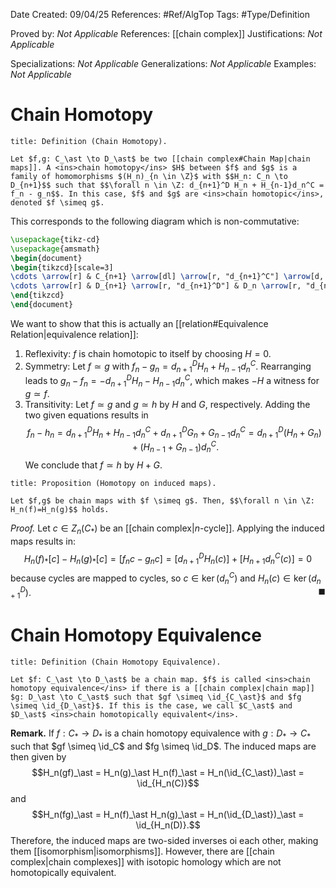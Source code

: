 <div class="topSpace"></div>

Date Created: 09/04/25
References: #Ref/AlgTop 
Tags: #Type/Definition

Proved by: <i>Not Applicable</i>
References: [[chain complex]]
Justifications: <i>Not Applicable</i>

Specializations: <i>Not Applicable</i>
Generalizations: <i>Not Applicable</i>
Examples: <i>Not Applicable</i>

# Chain Homotopy

``` ad-Definition
title: Definition (Chain Homotopy).

Let $f,g: C_\ast \to D_\ast$ be two [[chain complex#Chain Map|chain maps]]. A <ins>chain homotopy</ins> $H$ between $f$ and $g$ is a family of homomorphisms $(H_n)_{n \in \Z}$ with $$H_n: C_n \to D_{n+1}$$ such that $$\forall n \in \Z: d_{n+1}^D H_n + H_{n-1}d_n^C = f_n - g_n$$. In this case, $f$ and $g$ are <ins>chain homotopic</ins>, denoted $f \simeq g$.

```
This corresponds to the following diagram which is non-commutative:
```tikz
\usepackage{tikz-cd}
\usepackage{amsmath}
\begin{document}
\begin{tikzcd}[scale=3]
\cdots \arrow[r] & C_{n+1} \arrow[dl] \arrow[r, "d_{n+1}^C"] \arrow[d, bend right, "g_{n+1}"']  \arrow[d, bend left, "f_{n+1}"]  & C_n \arrow[r, "d_{n}^C"] \arrow[dl, "H_n"] \arrow[d, bend right, "g_{n}"'] \arrow[d, bend left, "f_{n}"] & C_{n-1} \arrow[r, "d_{n-1}^C"]  \arrow[d, bend right, "g_{n-1}"'] \arrow[dl, "H_{n-1}"] \arrow[d, bend left, "f_{n-1}"]  &\cdots\\
\cdots \arrow[r] & D_{n+1} \arrow[r, "d_{n+1}^D"] & D_n \arrow[r, "d_{n}^D"] & D_{n-1} \arrow[r, "d_{n-1}^D"] & \cdots
\end{tikzcd}
\end{document}
```
 We want to show that this is actually an [[relation#Equivalence Relation|equivalence relation]]:
 1. Reflexivity: $f$ is chain homotopic to itself by choosing $H=0$.
 2. Symmetry: Let $f\simeq g$ with $f_n-g_n = d_{n+1}^D H_n + H_{n-1}d_n^C$. Rearranging leads to $g_n - f_n = - d_{n+1}^D H_n - H_{n-1}d_n^C$, which makes $-H$ a witness for $g \simeq f$.
 3. Transitivity: Let $f \simeq g$ and $g \simeq h$ by $H$ and $G$, respectively. Adding the two given equations results in $$f_n-h_n = d_{n+1}^D H_n + H_{n-1}d_n^C + d_{n+1}^D G_n + G_{n-1}d_n^C= d_{n+1}^D(H_n+G_n) + (H_{n-1}+G_{n-1})d_n^C.$$ We conclude that $f \simeq h$ by $H+G$.

``` ad-Proposition
title: Proposition (Homotopy on induced maps).

Let $f,g$ be chain maps with $f \simeq g$. Then, $$\forall n \in \Z: H_n(f)=H_n(g)$$ holds.

```

*Proof.*
Let $c\in Z_n(C_\ast)$ be an [[chain complex|$n$-cycle]]. Applying the induced maps results in:
$$H_n(f)_\ast [c] - H_n(g)_\ast [c] = [f_nc-g_nc] = [d_{n+1}^D H_n(c)] + [H_{n+1} d_n^C(c)] = 0$$ because cycles are mapped to cycles, so $c \in \ker(d_n^C)$ and $H_n(c) \in \ker(d_{n+1}^D)$.
<span style="float:right;">$\blacksquare$</span>

# Chain Homotopy Equivalence

``` ad-Definition
title: Definition (Chain Homotopy Equivalence).

Let $f: C_\ast \to D_\ast$ be a chain map. $f$ is called <ins>chain homotopy equivalence</ins> if there is a [[chain complex|chain map]] $g: D_\ast \to C_\ast$ such that $gf \simeq \id_{C_\ast}$ and $fg \simeq \id_{D_\ast}$. If this is the case, we call $C_\ast$ and $D_\ast$ <ins>chain homotopically equivalent</ins>.

```

**Remark.**
If $f: C_\ast \to D_\ast$ is a chain homotopy equivalence with $g: D_\ast \to C_\ast$ such that $gf \simeq \id_C$ and $fg \simeq \id_D$. The induced maps are then given by $$H_n(gf)_\ast = H_n(g)_\ast H_n(f)_\ast = H_n(\id_{C_\ast})_\ast = \id_{H_n(C)}$$ and $$H_n(fg)_\ast = H_n(f)_\ast H_n(g)_\ast = H_n(\id_{D_\ast})_\ast = \id_{H_n(D)}.$$ Therefore, the induced maps are two-sided inverses oi each other, making them [[isomorphism|isomorphisms]].
However, there are [[chain complex|chain complexes]] with isotopic homology which are not homotopically equivalent.